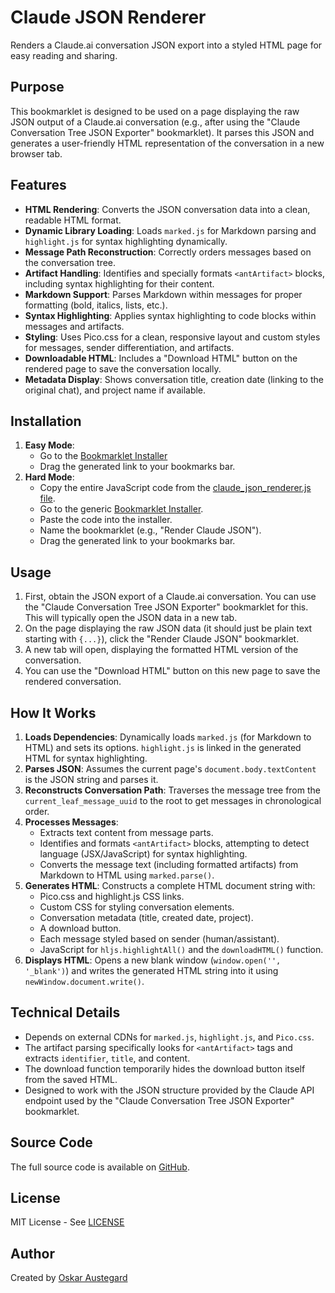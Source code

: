 # Claude JSON Renderer

Renders a Claude.ai conversation JSON export into a styled HTML page for easy reading and sharing.

## Purpose

This bookmarklet is designed to be used on a page displaying the raw JSON output of a Claude.ai conversation (e.g., after using the "Claude Conversation Tree JSON Exporter" bookmarklet). It parses this JSON and generates a user-friendly HTML representation of the conversation in a new browser tab.

## Features

- **HTML Rendering**: Converts the JSON conversation data into a clean, readable HTML format.
- **Dynamic Library Loading**: Loads `marked.js` for Markdown parsing and `highlight.js` for syntax highlighting dynamically.
- **Message Path Reconstruction**: Correctly orders messages based on the conversation tree.
- **Artifact Handling**: Identifies and specially formats `<antArtifact>` blocks, including syntax highlighting for their content.
- **Markdown Support**: Parses Markdown within messages for proper formatting (bold, italics, lists, etc.).
- **Syntax Highlighting**: Applies syntax highlighting to code blocks within messages and artifacts.
- **Styling**: Uses Pico.css for a clean, responsive layout and custom styles for messages, sender differentiation, and artifacts.
- **Downloadable HTML**: Includes a "Download HTML" button on the rendered page to save the conversation locally.
- **Metadata Display**: Shows conversation title, creation date (linking to the original chat), and project name if available.

## Installation

1.  **Easy Mode**:
    *   Go to the [Bookmarklet Installer](https://austegard.com/web-utilities/bookmarklet-installer.html?bookmarklet=claude_json_renderer.js)
    *   Drag the generated link to your bookmarks bar.
2.  **Hard Mode**:
    *   Copy the entire JavaScript code from the [claude_json_renderer.js file](https://github.com/oaustegard/bookmarklets/blob/main/claude_json_renderer.js).
    *   Go to the generic [Bookmarklet Installer](https://austegard.com/web-utilities/bookmarklet-installer.html).
    *   Paste the code into the installer.
    *   Name the bookmarklet (e.g., "Render Claude JSON").
    *   Drag the generated link to your bookmarks bar.

## Usage

1.  First, obtain the JSON export of a Claude.ai conversation. You can use the "Claude Conversation Tree JSON Exporter" bookmarklet for this. This will typically open the JSON data in a new tab.
2.  On the page displaying the raw JSON data (it should just be plain text starting with `{...}`), click the "Render Claude JSON" bookmarklet.
3.  A new tab will open, displaying the formatted HTML version of the conversation.
4.  You can use the "Download HTML" button on this new page to save the rendered conversation.

## How It Works

1.  **Loads Dependencies**: Dynamically loads `marked.js` (for Markdown to HTML) and sets its options. `highlight.js` is linked in the generated HTML for syntax highlighting.
2.  **Parses JSON**: Assumes the current page's `document.body.textContent` is the JSON string and parses it.
3.  **Reconstructs Conversation Path**: Traverses the message tree from the `current_leaf_message_uuid` to the root to get messages in chronological order.
4.  **Processes Messages**:
    *   Extracts text content from message parts.
    *   Identifies and formats `<antArtifact>` blocks, attempting to detect language (JSX/JavaScript) for syntax highlighting.
    *   Converts the message text (including formatted artifacts) from Markdown to HTML using `marked.parse()`.
5.  **Generates HTML**: Constructs a complete HTML document string with:
    *   Pico.css and highlight.js CSS links.
    *   Custom CSS for styling conversation elements.
    *   Conversation metadata (title, created date, project).
    *   A download button.
    *   Each message styled based on sender (human/assistant).
    *   JavaScript for `hljs.highlightAll()` and the `downloadHTML()` function.
6.  **Displays HTML**: Opens a new blank window (`window.open('', '_blank')`) and writes the generated HTML string into it using `newWindow.document.write()`.

## Technical Details

-   Depends on external CDNs for `marked.js`, `highlight.js`, and `Pico.css`.
-   The artifact parsing specifically looks for `<antArtifact>` tags and extracts `identifier`, `title`, and content.
-   The download function temporarily hides the download button itself from the saved HTML.
-   Designed to work with the JSON structure provided by the Claude API endpoint used by the "Claude Conversation Tree JSON Exporter" bookmarklet.

## Source Code

The full source code is available on [GitHub](https://github.com/oaustegard/bookmarklets/blob/main/claude_json_renderer.js).

## License

MIT License - See [LICENSE](https://github.com/oaustegard/bookmarklets/blob/main/LICENSE)

## Author

Created by [Oskar Austegard](https://austegard.com)
